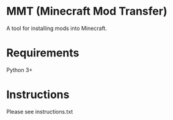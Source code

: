 # MMT (Minecraft Mod Transfer)
A tool for installing mods into Minecraft.
# Requirements
Python 3+
# Instructions
Please see instructions.txt
